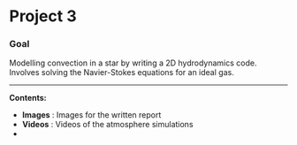 # Project 3

### Goal
Modelling convection in a star by writing a 2D hydrodynamics code. Involves solving the Navier-Stokes equations for an ideal gas.

---
**Contents:**
- **Images** : Images for the written report
- **Videos** : Videos of the atmosphere simulations
- 
